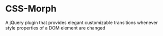 CSS-Morph
=========

A jQuery plugin that provides elegant customizable transitions whenever style properties of a DOM element are changed